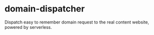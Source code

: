 # domain-dispatcher
Dispatch easy to remember domain request to the real content website, powered by serverless.
